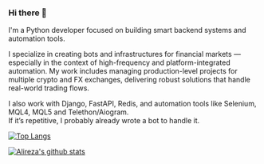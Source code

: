 ### Hi there 👋  
I'm a Python developer focused on building smart backend systems and automation tools.

I specialize in creating bots and infrastructures for financial markets — especially in the context of high-frequency and platform-integrated automation. My work includes managing production-level projects for multiple crypto and FX exchanges, delivering robust solutions that handle real-world trading flows.

I also work with Django, FastAPI, Redis, and automation tools like Selenium, MQL4, MQL5 and Telethon/Aiogram.  
If it’s repetitive, I probably already wrote a bot to handle it.

[![Top Langs](https://github-readme-stats-ten-gilt.vercel.app/api/top-langs/?username=ferisystem&theme=cobalt&langs_count=20&layout=compact)](https://github.com/anuraghazra/github-readme-stats)

[![Alireza's github stats](https://github-readme-stats-ten.vercel.app/api?username=ferisystem&show_icons=true&theme=cobalt)](https://github.com/anuraghazra/github-readme-stats)
